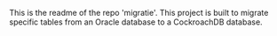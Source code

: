 This is the readme of the repo 'migratie'. This project is built to migrate specific tables from an Oracle database to a CockroachDB database.
